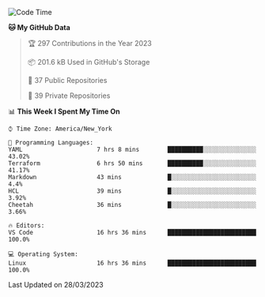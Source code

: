 <!--START_SECTION:waka-->
![Code Time](http://img.shields.io/badge/Code%20Time-162%20hrs%2028%20mins-blue)

**🐱 My GitHub Data** 

> 🏆 297 Contributions in the Year 2023
 > 
> 📦 201.6 kB Used in GitHub's Storage 
 > 
> 📜 37 Public Repositories 
 > 
> 🔑 39 Private Repositories  
 > 
📊 **This Week I Spent My Time On** 

```text
⌚︎ Time Zone: America/New_York

💬 Programming Languages: 
YAML                     7 hrs 8 mins        ██████████░░░░░░░░░░░░░░░   43.02% 
Terraform                6 hrs 50 mins       ██████████░░░░░░░░░░░░░░░   41.17% 
Markdown                 43 mins             █░░░░░░░░░░░░░░░░░░░░░░░░   4.4% 
HCL                      39 mins             █░░░░░░░░░░░░░░░░░░░░░░░░   3.92% 
Cheetah                  36 mins             █░░░░░░░░░░░░░░░░░░░░░░░░   3.66%

🔥 Editors: 
VS Code                  16 hrs 36 mins      █████████████████████████   100.0%

💻 Operating System: 
Linux                    16 hrs 36 mins      █████████████████████████   100.0%

```


 Last Updated on 28/03/2023
<!--END_SECTION:waka-->